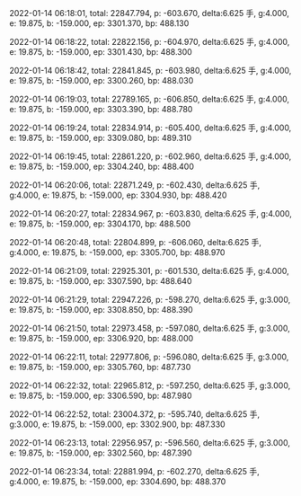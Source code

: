2022-01-14 06:18:01, total: 22847.794, p: -603.670, delta:6.625 手, g:4.000, e: 19.875, b: -159.000, ep: 3301.370, bp: 488.130

2022-01-14 06:18:22, total: 22822.156, p: -604.970, delta:6.625 手, g:4.000, e: 19.875, b: -159.000, ep: 3301.430, bp: 488.300

2022-01-14 06:18:42, total: 22841.845, p: -603.980, delta:6.625 手, g:4.000, e: 19.875, b: -159.000, ep: 3300.260, bp: 488.030

2022-01-14 06:19:03, total: 22789.165, p: -606.850, delta:6.625 手, g:4.000, e: 19.875, b: -159.000, ep: 3303.390, bp: 488.780

2022-01-14 06:19:24, total: 22834.914, p: -605.400, delta:6.625 手, g:4.000, e: 19.875, b: -159.000, ep: 3309.080, bp: 489.310

2022-01-14 06:19:45, total: 22861.220, p: -602.960, delta:6.625 手, g:4.000, e: 19.875, b: -159.000, ep: 3304.240, bp: 488.400

2022-01-14 06:20:06, total: 22871.249, p: -602.430, delta:6.625 手, g:4.000, e: 19.875, b: -159.000, ep: 3304.930, bp: 488.420

2022-01-14 06:20:27, total: 22834.967, p: -603.830, delta:6.625 手, g:4.000, e: 19.875, b: -159.000, ep: 3304.170, bp: 488.500

2022-01-14 06:20:48, total: 22804.899, p: -606.060, delta:6.625 手, g:4.000, e: 19.875, b: -159.000, ep: 3305.700, bp: 488.970

2022-01-14 06:21:09, total: 22925.301, p: -601.530, delta:6.625 手, g:4.000, e: 19.875, b: -159.000, ep: 3307.590, bp: 488.640

2022-01-14 06:21:29, total: 22947.226, p: -598.270, delta:6.625 手, g:3.000, e: 19.875, b: -159.000, ep: 3308.850, bp: 488.390

2022-01-14 06:21:50, total: 22973.458, p: -597.080, delta:6.625 手, g:3.000, e: 19.875, b: -159.000, ep: 3306.920, bp: 488.000

2022-01-14 06:22:11, total: 22977.806, p: -596.080, delta:6.625 手, g:3.000, e: 19.875, b: -159.000, ep: 3305.760, bp: 487.730

2022-01-14 06:22:32, total: 22965.812, p: -597.250, delta:6.625 手, g:3.000, e: 19.875, b: -159.000, ep: 3306.590, bp: 487.980

2022-01-14 06:22:52, total: 23004.372, p: -595.740, delta:6.625 手, g:3.000, e: 19.875, b: -159.000, ep: 3302.900, bp: 487.330

2022-01-14 06:23:13, total: 22956.957, p: -596.560, delta:6.625 手, g:3.000, e: 19.875, b: -159.000, ep: 3302.560, bp: 487.390

2022-01-14 06:23:34, total: 22881.994, p: -602.270, delta:6.625 手, g:4.000, e: 19.875, b: -159.000, ep: 3304.690, bp: 488.370